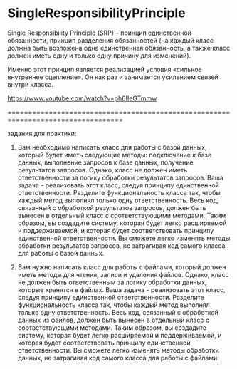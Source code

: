 # SingleResponsibilityPrinciple

Single Responsibility Principle (SRP) – принцип единственной обязанности, принцип разделения обязанностей (на каждый класс должна быть возложена одна единственная обязанность, а также класс должен иметь одну и только одну причину для изменений).

Именно этот принцип является реализацией условия «сильное внутреннее сцепление». Он как раз и занимается усилением связей внутри класса.

https://www.youtube.com/watch?v=ph6IIeGTmmw

==================================================================================

задания для практики:

1) Вам необходимо написать класс для работы с базой данных, который будет иметь следующие методы: подключение к базе данных, выполнение запросов к базе данных, получение результатов запросов. Однако, класс не должен иметь ответственности за логику обработки результатов запросов.
Ваша задача - реализовать этот класс, следуя принципу единственной ответственности. Разделите функциональность класса так, чтобы каждый метод выполнял только одну ответственность. Весь код, связанный с обработкой результатов запросов, должен быть вынесен в отдельный класс с соответствующими методами.
Таким образом, вы создадите систему, которая будет легко расширяемой и поддерживаемой, и которая будет соответствовать принципу единственной ответственности. Вы сможете легко изменять методы обработки результатов запросов, не затрагивая код самого класса для работы с базой данных.

2) Вам нужно написать класс для работы с файлами, который должен иметь методы для чтения, записи и удаления файлов. Однако, класс не должен быть ответственным за логику обработки данных, которые хранятся в файлах.
Ваша задача - реализовать этот класс, следуя принципу единственной ответственности. Разделите функциональность класса так, чтобы каждый метод выполнял только одну ответственность. Весь код, связанный с обработкой данных из файлов, должен быть вынесен в отдельный класс с соответствующими методами.
Таким образом, вы создадите систему, которая будет легко расширяемой и поддерживаемой, и которая будет соответствовать принципу единственной ответственности. Вы сможете легко изменять методы обработки данных, не затрагивая код самого класса для работы с файлами.

